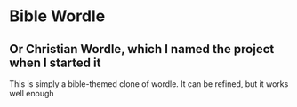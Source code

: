 # Bible Wordle
## Or Christian Wordle, which I named the project when I started it

This is simply a bible-themed clone of wordle. It can be refined, but it works well enough
